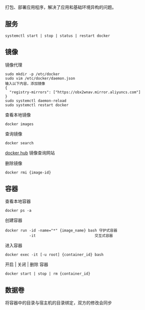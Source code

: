 打包、部署应用程序，解决了应用和基础环境异构的问题。

## 服务
```
systemctl start | stop | status | restart docker
```

## 镜像
镜像代理
```
sudo mkdir -p /etc/docker
sudo vim /etc/docker/daemon.json 
输入以下内容，添加镜像
{
  "registry-mirrors": ["https://obx2wnav.mirror.aliyuncs.com"]
}
sudo systemctl daemon-reload
sudo systemctl restart docker
```

查看本地镜像  
```
docker images
```

查询镜像  
```
docker search   
```
[docker hub](https://hub.docker.com)  镜像查询网站

删除镜像
```
docker rmi {image-id}
```

## 容器
查看本地容器  
```
docker ps -a
```

创建容器
```
docker run -id -name="*" {image_name} bash 守护式容器  
           -it                           交互式容器  
```

进入容器
```
docker exec -it [-u root] {container_id} bash
```

开启 | 关闭 | 删除 容器
```
docker start | stop | rm {container_id}
```

## 数据卷
将容器中的目录与宿主机的目录绑定，双方的修改会同步  
